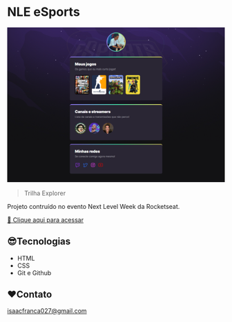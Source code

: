 # NLE eSports

![preview](./.github/preview.png)

>Trilha Explorer

Projeto contruído no evento Next Level Week da Rocketseat.

[🔗 Clique aqui para acessar](https://isaacfran1.github.io/nlw-esports-explorer/)

## 😎Tecnologias

- HTML
- CSS
- Git e Github

## ❤️Contato

isaacfranca027@gmail.com